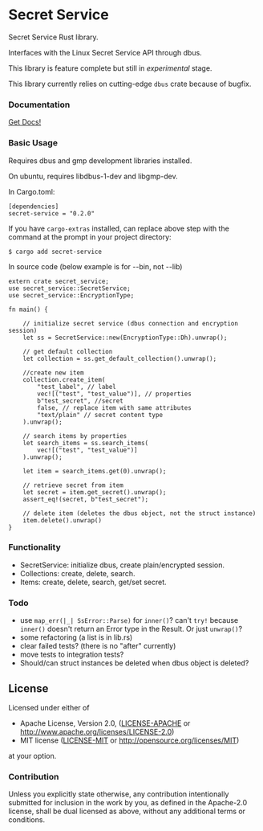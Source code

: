 # Secret Service

Secret Service Rust library.

Interfaces with the Linux Secret Service API through dbus.

This library is feature complete but still in *experimental* stage.

This library currently relies on cutting-edge `dbus` crate because of bugfix.

### Documentation

[Get Docs!](https://hwchen.github.io/secret-service-rs/secret_service/)

### Basic Usage

Requires dbus and gmp development libraries installed.

On ubuntu, requires libdbus-1-dev and libgmp-dev.

In Cargo.toml:

```
[dependencies]
secret-service = "0.2.0"
```

If you have `cargo-extras` installed, can replace above step with the command at the prompt in your project directory:

```
$ cargo add secret-service
```

In source code (below example is for --bin, not --lib)

```
extern crate secret_service;
use secret_service::SecretService;
use secret_service::EncryptionType;

fn main() {

    // initialize secret service (dbus connection and encryption session)
    let ss = SecretService::new(EncryptionType::Dh).unwrap();

    // get default collection
    let collection = ss.get_default_collection().unwrap();

    //create new item
    collection.create_item(
        "test_label", // label
        vec![("test", "test_value")], // properties
        b"test_secret", //secret
        false, // replace item with same attributes
        "text/plain" // secret content type
    ).unwrap();

    // search items by properties
    let search_items = ss.search_items(
        vec![("test", "test_value")]
    ).unwrap();

    let item = search_items.get(0).unwrap();

    // retrieve secret from item
    let secret = item.get_secret().unwrap();
    assert_eq!(secret, b"test_secret");

    // delete item (deletes the dbus object, not the struct instance)
    item.delete().unwrap()
}
```

### Functionality

- SecretService: initialize dbus, create plain/encrypted session.
- Collections: create, delete, search.
- Items: create, delete, search, get/set secret.

### Todo

- use `map_err(|_| SsError::Parse)` for `inner()`? can't `try!` because `inner()` doesn't return an Error type in the Result. Or just `unwrap()`?
- some refactoring (a list is in lib.rs)
- clear failed tests? (there is no "after" currently)
- move tests to integration tests?
- Should/can struct instances be deleted when dbus object is deleted?

## License

Licensed under either of

* Apache License, Version 2.0, ([LICENSE-APACHE](LICENSE-APACHE) or http://www.apache.org/licenses/LICENSE-2.0)
* MIT license ([LICENSE-MIT](LICENSE-MIT) or http://opensource.org/licenses/MIT)

at your option.

### Contribution

Unless you explicitly state otherwise, any contribution intentionally submitted for inclusion in the work by you, as defined in the Apache-2.0 license, shall be dual licensed as above, without any additional terms or conditions.
  
